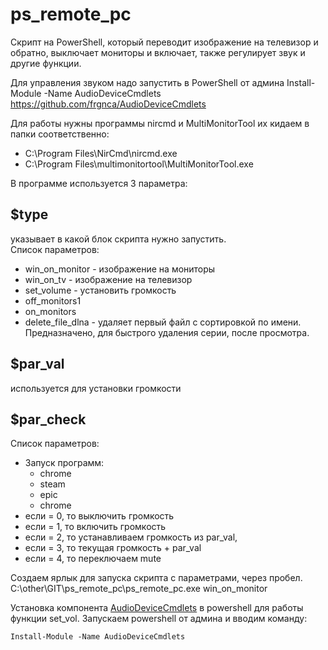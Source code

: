 # ps_remote_pc
Скрипт на PowerShell, который переводит изображение на телевизор и обратно, выключает мониторы и включает, также регулирует звук и другие функции.

Для управления звуком надо запустить в PowerShell от админа Install-Module -Name AudioDeviceCmdlets  https://github.com/frgnca/AudioDeviceCmdlets

Для работы нужны программы nircmd и MultiMonitorTool их кидаем в папки соответственно:
- C:\Program Files\NirCmd\nircmd.exe
- C:\Program Files\multimonitortool\MultiMonitorTool.exe

В программе используется 3 параметра:
 ## $type  
  указывает в какой блок скрипта нужно запустить.\
  Список параметров:
  - win_on_monitor - изображение на мониторы
  - win_on_tv - изображение на телевизор
  - set_volume - установить громкость
  - off_monitors1
  - on_monitors
  - delete_file_dlna - удаляет первый файл с сортировкой по имени. Предназначено, для быстрого удаления серии, после просмотра.

 ## $par_val 
   используется для установки громкости
 ## $par_check
   Список параметров:
   - Запуск программ:
      - chrome
      - steam
      - epic
      - chrome
  - если = 0, то выключить громкость
  - если = 1, то включить громкость
  - если = 2, то устанавливаем громкость из par_val, 
  - если = 3, то текущая громкость + par_val
  - если = 4, то переключаем mute


Создаем ярлык для запуска скрипта с параметрами, через пробел.
C:\other\GIT\ps_remote_pc\ps_remote_pc.exe win_on_monitor


Установка компонента [AudioDeviceCmdlets](https://github.com/frgnca/AudioDeviceCmdlets) в powershell для работы функции set_vol. Запускаем powershell от админа и вводим команду:
```
Install-Module -Name AudioDeviceCmdlets
```
